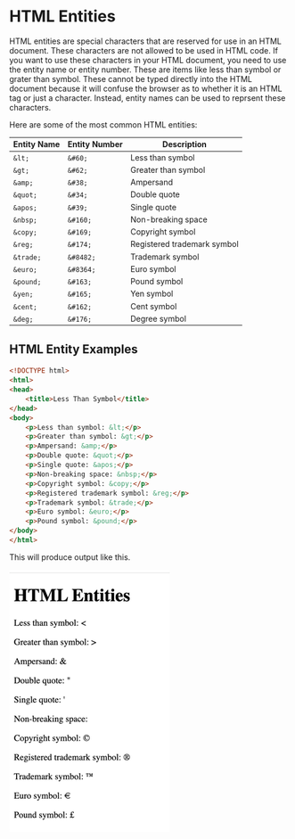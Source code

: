 # HTML Entities

HTML entities are special characters that are reserved for use in an HTML document. These characters are not allowed to be used in HTML code. If you want to use these characters in your HTML document, you need to use the entity name or entity number. These are items like less than symbol or grater than symbol. These cannot be typed directly into the HTML document because it will confuse the browser as to whether it is an HTML tag or just a character. Instead, entity names can be used to reprsent these characters.

Here are some of the most common HTML entities:

| Entity Name | Entity Number | Description |
|-------------|---------------|-------------|
| `&lt;`      | `&#60;`       | Less than symbol |
| `&gt;`      | `&#62;`       | Greater than symbol |
| `&amp;`     | `&#38;`       | Ampersand |
| `&quot;`    | `&#34;`       | Double quote |
| `&apos;`    | `&#39;`       | Single quote |
| `&nbsp;`    | `&#160;`      | Non-breaking space |
| `&copy;`    | `&#169;`      | Copyright symbol |
| `&reg;`     | `&#174;`      | Registered trademark symbol |
| `&trade;`   | `&#8482;`     | Trademark symbol |
| `&euro;`    | `&#8364;`     | Euro symbol |
| `&pound;`   | `&#163;`      | Pound symbol |
| `&yen;`     | `&#165;`      | Yen symbol |
| `&cent;`    | `&#162;`      | Cent symbol |
| `&deg;`     | `&#176;`      | Degree symbol |

## HTML Entity Examples

```html
<!DOCTYPE html>
<html>
<head>
    <title>Less Than Symbol</title>
</head>
<body>
    <p>Less than symbol: &lt;</p>
    <p>Greater than symbol: &gt;</p>
    <p>Ampersand: &amp;</p>
    <p>Double quote: &quot;</p>
    <p>Single quote: &apos;</p>
    <p>Non-breaking space: &nbsp;</p>
    <p>Copyright symbol: &copy;</p>
    <p>Registered trademark symbol: &reg;</p>
    <p>Trademark symbol: &trade;</p>
    <p>Euro symbol: &euro;</p>
    <p>Pound symbol: &pound;</p>
</body>
</html>
```

This will produce output like this.

![HTML Entities Example](html-entities.png "Demo of HTML Entities")